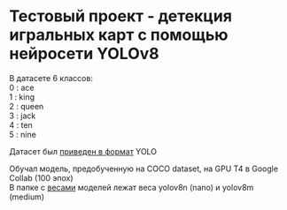 # Тестовый проект - детекция игральных карт с помощью нейросети YOLOv8  

В датасете 6 классов:  
0 : ace  
1 : king  
2 : queen  
3 : jack  
4 : ten  
5 : nine  


Датасет был [приведен в формат](https://github.com/Summit2/Yolo_detecting_cards/blob/main/make_dataset.ipynb) YOLO  

Обучал модель, предобученную на COCO dataset, на GPU T4 в Google Collab (100 эпох)  
В папке с [весами](https://github.com/Summit2/Yolo_detecting_cards/tree/main/best_weights) моделей лежат веса yolov8n (nano) и yolov8m (medium)  
